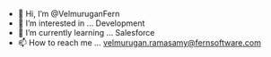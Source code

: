 - 👋 Hi, I’m @VelmuruganFern
- 👀 I’m interested in ... Development
- 🌱 I’m currently learning ... Salesforce
- 📫 How to reach me ... velmurugan.ramasamy@fernsoftware.com

<!---
VelmuruganFern/VelmuruganFern is a ✨ special ✨ repository because its `README.md` (this file) appears on your GitHub profile.
You can click the Preview link to take a look at your changes.
--->
